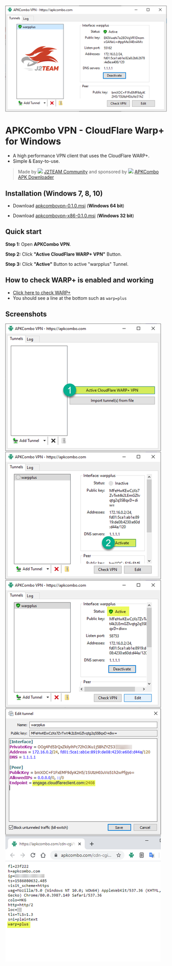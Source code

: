 
<p align="center"><a href="https://apkcombo.com/?utm_source=apkcombo-vpn-github" target="_blank" rel="noopener noreferrer"><img src="screenshots/apkcombo-vpn-0.png" alt="APKCombo VPN"></a></p>

# APKCombo VPN - CloudFlare Warp+ for Windows
- A high performance VPN client that uses the CloudFlare WARP+.
- Simple & Easy-to-use.

> Made by <img src="https://github.com/apkcombo/apkcombo-vpn/blob/master/j2team/j2team-01.png" height="24"> [J2TEAM Community](https://www.facebook.com/groups/j2team.community/) and sponsored by <img src="https://apkcombo.com/static/icons/icon-48.png" height="24"> [APKCombo APK Downloader](https://apkcombo.com)

## Installation (Windows 7, 8, 10)

- Download [apkcombovpn-0.1.0.msi](https://github.com/apkcombo/apkcombo-vpn/raw/master/apkcombovpn-0.1.0.msi) (**Windows 64 bit**)

- Download [apkcombovpn-x86-0.1.0.msi](https://github.com/apkcombo/apkcombo-vpn/raw/master/apkcombovpn-x86-0.1.0.msi) (**Windows 32 bit**)

## Quick start

**Step 1:** Open **APKCombo VPN**.

**Step 2:** Click **"Active CloudFlare WARP+ VPN"** Button.

**Step 3:** Click **"Active"** Button to active "warpplus" Tunnel.

## How to check WARP+ is enabled and working
- [Click here to check WARP+](https://apkcombo.com/cdn-cgi/trace)
- You should see a line at the bottom such as `warp=plus`

## Screenshots

![APKCombo VPN 1](screenshots/apkcombo-vpn1.png)
![APKCombo VPN 1](screenshots/apkcombo-vpn2.png)
![APKCombo VPN 1](screenshots/apkcombo-vpn3.png)
![APKCombo VPN 1](screenshots/apkcombo-vpn4.png)
![APKCombo VPN 1](screenshots/apkcombo-vpn5.png)

